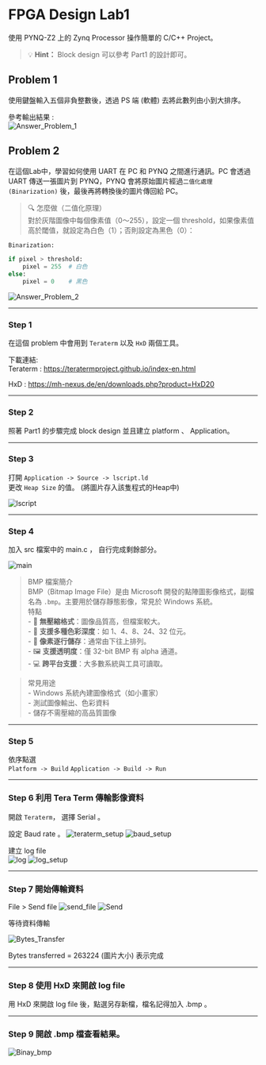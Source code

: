 # FPGA Design Lab1

使用 PYNQ-Z2 上的 Zynq Processor 操作簡單的 C/C++  Project。

> 💡 **Hint：** Block design 可以參考 Part1 的設計即可。

## Problem 1
使用鍵盤輸入五個非負整數後，透過 PS 端 (軟體) 去將此數列由小到大排序。

參考輸出結果 :  
![Answer_Problem_1](png/answer.png)


## Problem 2 
在這個Lab中，學習如何使用 UART 在 PC 和 PYNQ 之間進行通訊。PC 會透過 UART 傳送一張圖片到 PYNQ，PYNQ 會將原始圖片經過`二值化處理 (Binarization)` 後，最後再將轉換後的圖片傳回給 PC。  

>🔍 怎麼做（二值化原理）  
    對於灰階圖像中每個像素值（0～255），設定一個 threshold，如果像素值高於閾值，就設定為白色（1）；否則設定為黑色（0）：
```python
Binarization:

if pixel > threshold:
    pixel = 255  # 白色
else:
    pixel = 0    # 黑色
```

![Answer_Problem_2](png/picture.png)

___
### Step 1 
在這個 problem 中會用到 `Teraterm` 以及 `HxD` 兩個工具。

下載連結:    
Teraterm  : https://teratermproject.github.io/index-en.html  

HxD  : https://mh-nexus.de/en/downloads.php?product=HxD20  

___
### Step 2
照著 Part1 的步驟完成 block design 並且建立 platform 、 Application。

___
### Step 3 
打開 `Application -> Source -> lscript.ld`  
更改 `Heap Size` 的值。 (將圖片存入該隻程式的Heap中) 

![lscript](png/Heap.png)

___
### Step 4  
加入 src 檔案中的 main.c ， 自行完成剩餘部分。  

![main](png/main.png)

> BMP 檔案簡介  
    BMP（Bitmap Image File）是由 Microsoft 開發的點陣圖影像格式，副檔名為 `.bmp`。主要用於儲存靜態影像，常見於 Windows 系統。  
>  特點  
    - 📁 **無壓縮格式**：圖像品質高，但檔案較大。  
    - 🎨 **支援多種色彩深度**：如 1、4、8、24、32 位元。  
    - 📐 **像素逐行儲存**：通常由下往上排列。  
    - 🖼️ **支援透明度**：僅 32-bit BMP 有 alpha 通道。  
    - 💻 **跨平台支援**：大多數系統與工具可讀取。 

>  常見用途  
    - Windows 系統內建圖像格式（如小畫家）  
    - 測試圖像輸出、色彩資料  
    - 儲存不需壓縮的高品質圖像  


___
### Step 5
依序點選  
`Platform -> Build` 
`Application -> Build -> Run`  

___
### Step 6  利用 Tera Term 傳輸影像資料
開啟 `Teraterm`， 選擇 Serial 。  

設定 Baud rate 。
![teraterm_setup](png/setup.png)
![baud_setup](png/Baud.png)


建立 log file  
![log](png/log.png)
![log_setup](png/log_setup.png)

___
### Step 7  開始傳輸資料

File > Send file
![send_file](png/send_file.png)
![Send](png/Send.png)  

等待資料傳輸

![Bytes_Transfer](png/Bytes_transfer.png)  

Bytes transferred = 263224 (圖片大小) 表示完成

___
### Step 8  使用 HxD 來開啟 log file

用 HxD 來開啟 log file 後，點選另存新檔，檔名記得加入 .bmp 。

___
### Step 9 開啟 .bmp 檔查看結果。
![Binay_bmp](png/binary.bmp)  
